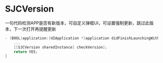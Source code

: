 # SJCVersion
一句代码检测APP是否有新版本，可自定义弹框UI，可设置强制更新，跳过此版本，下一次打开再提醒更新

```objective-c
- (BOOL)application:(UIApplication *)application didFinishLaunchingWithOptions:(NSDictionary *)launchOptions {
    ...
    [[SJCVersion sharedInstance] checkVersion];
    return YES;
}
